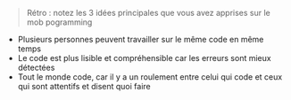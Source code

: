 
> Rétro : notez les 3 idées principales que vous avez apprises sur le mob pogramming 
- Plusieurs personnes peuvent travailler sur le même code en même temps
- Le code est plus lisible et compréhensible car les erreurs sont mieux détectées
- Tout le monde code, car il y a un roulement entre celui qui code et ceux qui sont attentifs et disent quoi faire